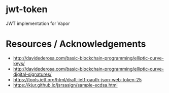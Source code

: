 # jwt-token
JWT implementation for Vapor

# Resources / Acknowledgements
* http://davidederosa.com/basic-blockchain-programming/elliptic-curve-keys/
* http://davidederosa.com/basic-blockchain-programming/elliptic-curve-digital-signatures/
* https://tools.ietf.org/html/draft-ietf-oauth-json-web-token-25
* https://kjur.github.io/jsrsasign/sample-ecdsa.html
